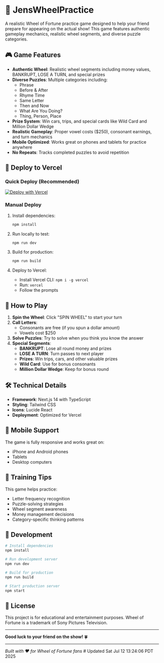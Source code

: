 # 🎯 JensWheelPractice

A realistic Wheel of Fortune practice game designed to help your friend prepare for appearing on the actual show! This game features authentic gameplay mechanics, realistic wheel segments, and diverse puzzle categories.

## 🎮 Game Features

- **Authentic Wheel**: Realistic wheel segments including money values, BANKRUPT, LOSE A TURN, and special prizes
- **Diverse Puzzles**: Multiple categories including:
  - Phrase
  - Before & After
  - Rhyme Time
  - Same Letter
  - Then and Now
  - What Are You Doing?
  - Thing, Person, Place
- **Prize System**: Win cars, trips, and special cards like Wild Card and Million Dollar Wedge
- **Realistic Gameplay**: Proper vowel costs ($250), consonant earnings, and turn mechanics
- **Mobile Optimized**: Works great on phones and tablets for practice anywhere
- **No Repeats**: Tracks completed puzzles to avoid repetition

## 🚀 Deploy to Vercel

### Quick Deploy (Recommended)
[![Deploy with Vercel](https://vercel.com/button)](https://vercel.com/new/clone?repository-url=https://github.com/your-username/jenswheelpractice)

### Manual Deploy
1. Install dependencies:
   ```bash
   npm install
   ```

2. Run locally to test:
   ```bash
   npm run dev
   ```

3. Build for production:
   ```bash
   npm run build
   ```

4. Deploy to Vercel:
   - Install Vercel CLI: `npm i -g vercel`
   - Run: `vercel`
   - Follow the prompts

## 🎲 How to Play

1. **Spin the Wheel**: Click "SPIN WHEEL" to start your turn
2. **Call Letters**: 
   - Consonants are free (if you spun a dollar amount)
   - Vowels cost $250
3. **Solve Puzzles**: Try to solve when you think you know the answer
4. **Special Segments**:
   - **BANKRUPT**: Lose all round money and prizes
   - **LOSE A TURN**: Turn passes to next player
   - **Prizes**: Win trips, cars, and other valuable prizes
   - **Wild Card**: Use for bonus consonants
   - **Million Dollar Wedge**: Keep for bonus round

## 🛠 Technical Details

- **Framework**: Next.js 14 with TypeScript
- **Styling**: Tailwind CSS
- **Icons**: Lucide React
- **Deployment**: Optimized for Vercel

## 📱 Mobile Support

The game is fully responsive and works great on:
- iPhone and Android phones
- Tablets
- Desktop computers

## 🎯 Training Tips

This game helps practice:
- Letter frequency recognition
- Puzzle-solving strategies
- Wheel segment awareness
- Money management decisions
- Category-specific thinking patterns

## 🔧 Development

```bash
# Install dependencies
npm install

# Run development server
npm run dev

# Build for production
npm run build

# Start production server
npm start
```

## 📄 License

This project is for educational and entertainment purposes. Wheel of Fortune is a trademark of Sony Pictures Television.

---

**Good luck to your friend on the show!** 🍀

---

*Built with ❤️ for Wheel of Fortune fans* # Updated Sat Jul 12 13:24:06 PDT 2025
